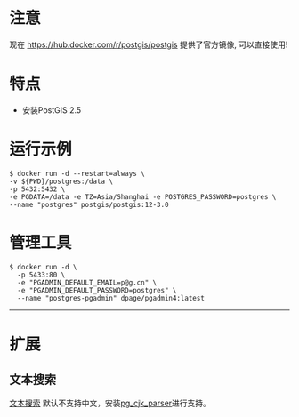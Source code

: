 # 注意

现在 https://hub.docker.com/r/postgis/postgis 提供了官方镜像, 可以直接使用!

# 特点

* 安装PostGIS 2.5

# 运行示例

```
$ docker run -d --restart=always \
-v ${PWD}/postgres:/data \
-p 5432:5432 \
-e PGDATA=/data -e TZ=Asia/Shanghai -e POSTGRES_PASSWORD=postgres \
--name "postgres" postgis/postgis:12-3.0
```

# 管理工具

```
$ docker run -d \
  -p 5433:80 \
  -e "PGADMIN_DEFAULT_EMAIL=p@g.cn" \
  -e "PGADMIN_DEFAULT_PASSWORD=postgres" \
  --name "postgres-pgadmin" dpage/pgadmin4:latest
```

---

# 扩展

## 文本搜索

[文本搜索](http://www.postgres.cn/docs/12/textsearch-intro.html) 默认不支持中文，安装[pg_cjk_parser](https://github.com/alx696/pg_cjk_parser)进行支持。

